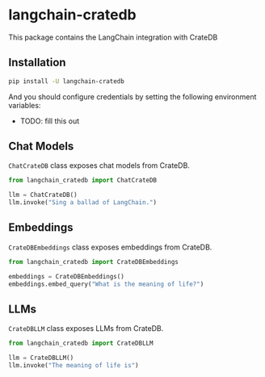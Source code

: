 # langchain-cratedb

This package contains the LangChain integration with CrateDB

## Installation

```bash
pip install -U langchain-cratedb
```

And you should configure credentials by setting the following environment variables:

* TODO: fill this out

## Chat Models

`ChatCrateDB` class exposes chat models from CrateDB.

```python
from langchain_cratedb import ChatCrateDB

llm = ChatCrateDB()
llm.invoke("Sing a ballad of LangChain.")
```

## Embeddings

`CrateDBEmbeddings` class exposes embeddings from CrateDB.

```python
from langchain_cratedb import CrateDBEmbeddings

embeddings = CrateDBEmbeddings()
embeddings.embed_query("What is the meaning of life?")
```

## LLMs
`CrateDBLLM` class exposes LLMs from CrateDB.

```python
from langchain_cratedb import CrateDBLLM

llm = CrateDBLLM()
llm.invoke("The meaning of life is")
```

